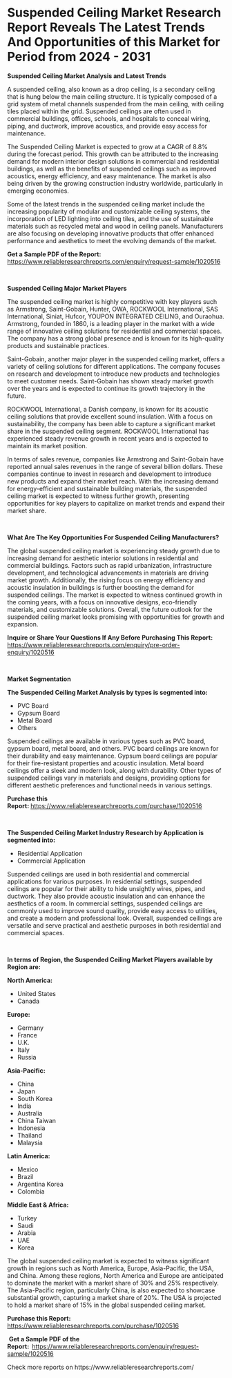 <p><h1>Suspended Ceiling Market Research Report Reveals The Latest Trends And Opportunities of this Market for Period from 2024 - 2031</h1></p><p><strong>Suspended Ceiling Market Analysis and Latest Trends</strong></p>
<p><p>A suspended ceiling, also known as a drop ceiling, is a secondary ceiling that is hung below the main ceiling structure. It is typically composed of a grid system of metal channels suspended from the main ceiling, with ceiling tiles placed within the grid. Suspended ceilings are often used in commercial buildings, offices, schools, and hospitals to conceal wiring, piping, and ductwork, improve acoustics, and provide easy access for maintenance.</p><p>The Suspended Ceiling Market is expected to grow at a CAGR of 8.8% during the forecast period. This growth can be attributed to the increasing demand for modern interior design solutions in commercial and residential buildings, as well as the benefits of suspended ceilings such as improved acoustics, energy efficiency, and easy maintenance. The market is also being driven by the growing construction industry worldwide, particularly in emerging economies.</p><p>Some of the latest trends in the suspended ceiling market include the increasing popularity of modular and customizable ceiling systems, the incorporation of LED lighting into ceiling tiles, and the use of sustainable materials such as recycled metal and wood in ceiling panels. Manufacturers are also focusing on developing innovative products that offer enhanced performance and aesthetics to meet the evolving demands of the market.</p></p>
<p><strong>Get a Sample PDF of the Report:&nbsp;</strong> <a href="https://www.reliableresearchreports.com/enquiry/request-sample/1020516">https://www.reliableresearchreports.com/enquiry/request-sample/1020516</a></p>
<p>&nbsp;</p>
<p><strong>Suspended Ceiling Major Market Players</strong></p>
<p><p>The suspended ceiling market is highly competitive with key players such as Armstrong, Saint-Gobain, Hunter, OWA, ROCKWOOL International, SAS International, Siniat, Hufcor, YOUPON INTEGRATED CEILING, and Ouraohua. Armstrong, founded in 1860, is a leading player in the market with a wide range of innovative ceiling solutions for residential and commercial spaces. The company has a strong global presence and is known for its high-quality products and sustainable practices.</p><p>Saint-Gobain, another major player in the suspended ceiling market, offers a variety of ceiling solutions for different applications. The company focuses on research and development to introduce new products and technologies to meet customer needs. Saint-Gobain has shown steady market growth over the years and is expected to continue its growth trajectory in the future.</p><p>ROCKWOOL International, a Danish company, is known for its acoustic ceiling solutions that provide excellent sound insulation. With a focus on sustainability, the company has been able to capture a significant market share in the suspended ceiling segment. ROCKWOOL International has experienced steady revenue growth in recent years and is expected to maintain its market position.</p><p>In terms of sales revenue, companies like Armstrong and Saint-Gobain have reported annual sales revenues in the range of several billion dollars. These companies continue to invest in research and development to introduce new products and expand their market reach. With the increasing demand for energy-efficient and sustainable building materials, the suspended ceiling market is expected to witness further growth, presenting opportunities for key players to capitalize on market trends and expand their market share.</p></p>
<p>&nbsp;</p>
<p><strong>What Are The Key Opportunities For Suspended Ceiling Manufacturers?</strong></p>
<p><p>The global suspended ceiling market is experiencing steady growth due to increasing demand for aesthetic interior solutions in residential and commercial buildings. Factors such as rapid urbanization, infrastructure development, and technological advancements in materials are driving market growth. Additionally, the rising focus on energy efficiency and acoustic insulation in buildings is further boosting the demand for suspended ceilings. The market is expected to witness continued growth in the coming years, with a focus on innovative designs, eco-friendly materials, and customizable solutions. Overall, the future outlook for the suspended ceiling market looks promising with opportunities for growth and expansion.</p></p>
<p><strong>Inquire or Share Your Questions If Any Before Purchasing This Report:</strong> <a href="https://www.reliableresearchreports.com/enquiry/pre-order-enquiry/1020516">https://www.reliableresearchreports.com/enquiry/pre-order-enquiry/1020516</a></p>
<p>&nbsp;</p>
<p><strong>Market Segmentation</strong></p>
<p><strong>The Suspended Ceiling Market Analysis by types is segmented into:</strong></p>
<p><ul><li>PVC Board</li><li>Gypsum Board</li><li>Metal Board</li><li>Others</li></ul></p>
<p><p>Suspended ceilings are available in various types such as PVC board, gypsum board, metal board, and others. PVC board ceilings are known for their durability and easy maintenance. Gypsum board ceilings are popular for their fire-resistant properties and acoustic insulation. Metal board ceilings offer a sleek and modern look, along with durability. Other types of suspended ceilings vary in materials and designs, providing options for different aesthetic preferences and functional needs in various settings.</p></p>
<p><strong>Purchase this Report:&nbsp;</strong><a href="https://www.reliableresearchreports.com/purchase/1020516">https://www.reliableresearchreports.com/purchase/1020516</a></p>
<p>&nbsp;</p>
<p><strong>The Suspended Ceiling Market Industry Research by Application is segmented into:</strong></p>
<p><ul><li>Residential Application</li><li>Commercial Application</li></ul></p>
<p><p>Suspended ceilings are used in both residential and commercial applications for various purposes. In residential settings, suspended ceilings are popular for their ability to hide unsightly wires, pipes, and ductwork. They also provide acoustic insulation and can enhance the aesthetics of a room. In commercial settings, suspended ceilings are commonly used to improve sound quality, provide easy access to utilities, and create a modern and professional look. Overall, suspended ceilings are versatile and serve practical and aesthetic purposes in both residential and commercial spaces.</p></p>
<p>&nbsp;</p>
<p><strong>In terms of Region, the Suspended Ceiling Market Players available by Region are:</strong></p>
<p>
    <p> <strong> North America: </strong>
        <ul>
            <li>United States</li>
            <li>Canada</li>
        </ul>
        </p> 
    <p> <strong> Europe: </strong>
        <ul>
            <li>Germany</li>
            <li>France</li>
            <li>U.K.</li>
            <li>Italy</li>
            <li>Russia</li>
        </ul>
        </p> 
    <p> <strong> Asia-Pacific: </strong>
        <ul>
            <li>China</li>
            <li>Japan</li>
            <li>South Korea</li>
            <li>India</li>
            <li>Australia</li>
            <li>China Taiwan</li>
            <li>Indonesia</li>
            <li>Thailand</li>
            <li>Malaysia</li>
        </ul>
        </p> 
    <p> <strong> Latin America: </strong>
        <ul>
            <li>Mexico</li>
            <li>Brazil</li>
            <li>Argentina Korea</li>
            <li>Colombia</li>
        </ul>
        </p> 
    <p> <strong> Middle East & Africa: </strong>
        <ul>
            <li>Turkey</li>
            <li>Saudi</li>
            <li>Arabia</li>
            <li>UAE</li>
            <li>Korea</li>
        </ul>
    </p>
    </p>
<p><p>The global suspended ceiling market is expected to witness significant growth in regions such as North America, Europe, Asia-Pacific, the USA, and China. Among these regions, North America and Europe are anticipated to dominate the market with a market share of 30% and 25% respectively. The Asia-Pacific region, particularly China, is also expected to showcase substantial growth, capturing a market share of 20%. The USA is projected to hold a market share of 15% in the global suspended ceiling market.</p></p>
<p><strong>Purchase this Report: </strong><a href="https://www.reliableresearchreports.com/purchase/1020516">https://www.reliableresearchreports.com/purchase/1020516</a></p>
<p>&nbsp;<strong>Get a Sample PDF of the Report:&nbsp;&nbsp;</strong><a href="https://www.reliableresearchreports.com/enquiry/request-sample/1020516">https://www.reliableresearchreports.com/enquiry/request-sample/1020516</a></p>
<p><strong></strong></p>
<p>Check more reports on https://www.reliableresearchreports.com/</p>